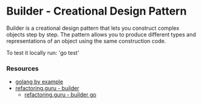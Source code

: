 # Builder - Creational Design Pattern

Builder is a creational design pattern that lets you construct complex objects step by step. The pattern allows you to produce different types and representations of an object using the same construction code.

To test it locally run:
'go test'

### Resources
- [golang by example](https://golangbyexample.com/builder-pattern-golang)
- [refactoring.guru - builder](https://refactoring.guru/design-patterns/builder)
  - [refactoring.guru - builder go](https://refactoring.guru/design-patterns/builder/go/example)
